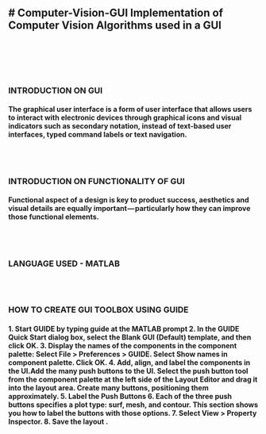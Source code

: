 <h2># Computer-Vision-GUI
Implementation of Computer Vision Algorithms used in a GUI
</h2>

<br>
<br>
<br>
<br>
<h3>INTRODUCTION ON GUI</h3>
<h4> The graphical user interface is a form of user interface that allows users to interact with electronic
devices through graphical icons and visual indicators such as secondary notation, instead of text-based
user interfaces, typed command labels or text navigation.</h4>
<br>
<br>
<h3> INTRODUCTION ON FUNCTIONALITY OF GUI</h3>
<h4>Functional aspect of a design is key to product success, aesthetics and visual details are equally
important — particularly how they can improve those functional elements.</h4>
<br>
<br>
<h3> LANGUAGE USED - MATLAB</h3>
<br>
<br>
<h3>HOW TO CREATE GUI TOOLBOX USING GUIDE</h3>
<h4>
1. Start GUIDE by typing guide at the MATLAB prompt
2. In the GUIDE Quick Start dialog box, select the Blank GUI (Default) template, and then click OK.
3. Display the names of the components in the component palette:
Select File > Preferences > GUIDE.
Select Show names in component palette.
Click OK.
4. Add, align, and label the components in the UI.Add the many push buttons to the UI. Select the
push button tool from the component palette at the left side of the Layout Editor and drag it
into the layout area. Create many buttons, positioning them approximately.
5. Label the Push Buttons
6. Each of the three push buttons specifies a plot type: surf, mesh, and contour. This section shows
you how to label the buttons with those options.
7. Select View > Property Inspector.
8. Save the layout .
  </h4>
